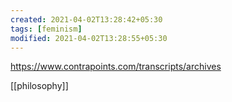 ```yaml
---
created: 2021-04-02T13:28:42+05:30
tags: [feminism]
modified: 2021-04-02T13:28:55+05:30
---
```


https://www.contrapoints.com/transcripts/archives

[[philosophy]]